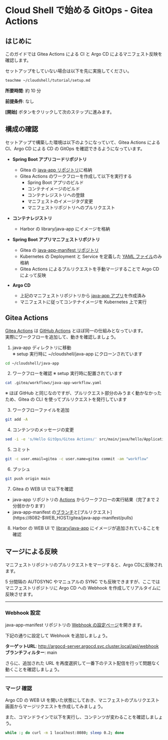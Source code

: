 # Cloud Shell で始める GitOps - Gitea Actions

## はじめに

このガイドでは Gitea Actions による CI と Argo CD によるマニフェスト反映を確認します。

セットアップをしていない場合は以下を先に実施してください。
```bash
teachme ~/cloudshell/tutorial/setup.md
```

**所要時間**: 約 10 分

**前提条件**: なし

**[開始]** ボタンをクリックして次のステップに進みます。


## 構成の確認

セットアップで構築した環境は以下のようになっていて、Gitea Actions による CI、Argo CD による CD の GitOps を確認できるようになっています。

- **Spring Boot アプリコードリポジトリ**
    - Gitea の [java-app リポジトリ](https://8082-$WEB_HOST/gitea/java-app/)に格納
    - Gitea Actions のワークフローを作成して以下を実行する
        - Spring Boot アプリのビルド
        - コンテナイメージのビルド
        - コンテナレジストリへの登録
        - マニフェストのイメージタグ変更
        - マニフェストリポジトリへのプルリクエスト

- **コンテナレジストリ**
    - Harbor の library/java-app にイメージを格納

- **Spring Boot アプリマニフェストリポジトリ**
    - Gitea の [java-app-manifest リポジトリ](https://8082-$WEB_HOST/gitea/java-app-manifest/)
    - Kubernetes の Deployment と Service を定義した [YAML ファイル](https://8082-$WEB_HOST/gitea/java-app-manifest/src/branch/main/java-app-manifest.yaml)のみ格納
    - Gitea Actions によるプルリクエストを手動マージすることで Argo CD によって反映

- **Argo CD**
    - 上記のマニフェストリポジトリから [java-app アプリ](https://8081-$WEB_HOST/applications/argocd/java-app)を作成済み
    - マニフェストに従ってコンテナイメージを Kubernetes 上で実行

## Gitea Actions

[Gitea Actions](https://docs.gitea.com/usage/actions/overview) は [GitHub Actions](https://github.com/features/actions) とほぼ同一の仕組みとなっています。  
実際にワークフローを追加して、動きを確認しましょう。

1. java-app ディレクトリに移動  
   ※ setup 実行時に ~/cloudshell/java-app にクローンされています
```bash
cd ~/cloudshell/java-app
```

2. ワークフローを確認
   ※ setup 実行時に配置されています
```bash
cat .gitea/workflows/java-app-workflow.yaml
```
※ ほぼ GitHub と同じなのですが、プルリクエスト部分のみうまく動かなかったため、Gitea の CLI を使ってプルリクエストを発行しています

3. ワークフローファイルを追加
```bash
git add -A
```

4. コンテンツのメッセージの変更
```bash
sed -i -e 's/Hello GitOps/Gitea Actions/' src/main/java/hello/Application.java 
```

5. コミット
```bash
git -c user.email=gitea -c user.name=gitea commit -am "workflow"
```

6. プッシュ
```bash
git push origin main
```

7. Gitea の WEB UI で以下を確認
- java-app リポジトリの [Actions](https://8082-$WEB_HOST/gitea/java-app/actions) からワークフローの実行結果（完了まで 2 分弱かかります）
- java-app-manifest の[ブランチ](https://8082-$WEB_HOST/gitea/java-app-manifest/branches)と[プルリクエスト](https://8082-$WEB_HOST/gitea/java-app-manifest/pulls)

8. Harbor の WEB UI で [library/java-app](https://8083-$WEB_HOST/harbor/projects/1/repositories/java-app/artifacts-tab) にイメージが追加されていることを確認

## マージによる反映

マニフェストリポジトリのプルリクエストをマージすると、Argo CDに反映されます。  

5 分間隔の AUTOSYNC やマニュアルの SYNC でも反映できますが、ここではマニフェストリポジトリに Argo CD への Webhook を作成してリアルタイムに反映させます。

---

### Webhook 設定

java-app-manifest リポジトリの [Webhook の設定ページ](https://8082-$WEB_HOST/gitea/java-app-manifest/settings/hooks/gitea/new)を開きます。

下記の通りに設定して Webhook を追加しましょう。

**ターゲットURL**: http://argocd-server.argocd.svc.cluster.local/api/webhook  
**ブランチフィルター**: main

さらに、追加された URL を再度選択して一番下のテスト配信を行って問題なく動くことを確認しましょう。

---

### マージ 確認

Argo CD の WEB UI を開いた状態にしておき、マニフェストのプルリクエスト画面からマージリクエストを作成してみましょう。

また、コマンドラインで以下を実行し、コンテンツが変わることを確認しましょう。
```bash
while :; do curl -m 1 localhost:8080; sleep 0.2; done
```
